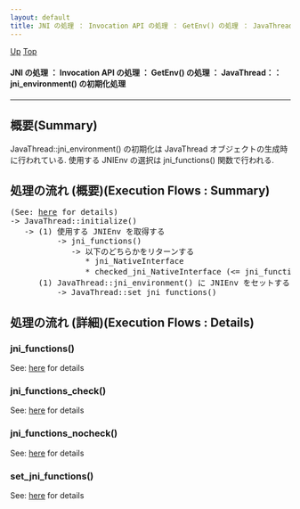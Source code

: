 ```yaml
---
layout: default
title: JNI の処理 ： Invocation API の処理 ： GetEnv() の処理 ： JavaThread：：jni_environment() の初期化処理 
---
```

[Up](no5248dl2.html) [Top](../index.html)

#### JNI の処理 ： Invocation API の処理 ： GetEnv() の処理 ： JavaThread：：jni_environment() の初期化処理 

--- 
## 概要(Summary)
JavaThread::jni_environment() の初期化は JavaThread オブジェクトの生成時に行われている.
使用する JNIEnv の選択は jni_functions() 関数で行われる.


## 処理の流れ (概要)(Execution Flows : Summary)
<div class="flow-abst"><pre>
(See: <a href="no2935KMw.html">here</a> for details)
-&gt; JavaThread::initialize()
   -&gt; (1) 使用する JNIEnv を取得する
          -&gt; jni_functions()
             -&gt; 以下のどちらかをリターンする
                * jni_NativeInterface
                * checked_jni_NativeInterface (&lt;= jni_functions_check() の呼び出しにより取得)
      (1) JavaThread::jni_environment() に JNIEnv をセットする
          -&gt; JavaThread::set_jni_functions()
</pre></div>

## 処理の流れ (詳細)(Execution Flows : Details)
### jni_functions()
See: [here](no171196fz.html) for details
### jni_functions_check()
See: [here](no17119GFD.html) for details
### jni_functions_nocheck()
See: [here](no17119H4h.html) for details
### set_jni_functions()
See: [here](no17119tVt.html) for details






